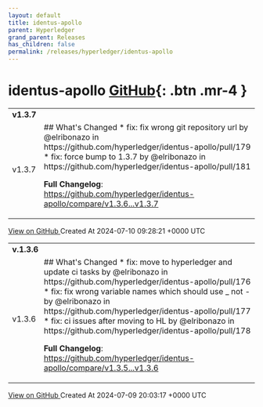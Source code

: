```yaml
---
layout: default
title: identus-apollo
parent: Hyperledger
grand_parent: Releases
has_children: false
permalink: /releases/hyperledger/identus-apollo
---
```


# identus-apollo <span class="fs-3 right-align">[GitHub](https://github.com/hyperledger/identus-apollo){: .btn .mr-4 }</span>


<div>
    <table>
        <tr>
            <td colspan="2">
                <b>
                    v1.3.7
                </b>
            </td>
        </tr>
        <tr>
            <td>
                <span class="chip">
                    v1.3.7
                </span>
            </td>
            <td>
                ## What's Changed
* fix: fix wrong git repository url by @elribonazo in https://github.com/hyperledger/identus-apollo/pull/179
* fix: force bump to 1.3.7 by @elribonazo in https://github.com/hyperledger/identus-apollo/pull/181


**Full Changelog**: https://github.com/hyperledger/identus-apollo/compare/v1.3.6...v1.3.7
            </td>
        </tr>
    </table>
    <a href="https://github.com/hyperledger/identus-apollo/releases/tag/v1.3.7" class=".btn">
        View on GitHub
    </a>
    <span class="right-align">
        Created At 2024-07-10 09:28:21 +0000 UTC
    </span>
</div>

<div>
    <table>
        <tr>
            <td colspan="2">
                <b>
                    v.1.3.6
                </b>
            </td>
        </tr>
        <tr>
            <td>
                <span class="chip">
                    v1.3.6
                </span>
            </td>
            <td>
                ## What's Changed
* fix: move to hyperledger and update ci tasks by @elribonazo in https://github.com/hyperledger/identus-apollo/pull/176
* fix: fix wrong variable names which should use _ not - by @elribonazo in https://github.com/hyperledger/identus-apollo/pull/177
* fix: ci issues after moving to HL  by @elribonazo in https://github.com/hyperledger/identus-apollo/pull/178


**Full Changelog**: https://github.com/hyperledger/identus-apollo/compare/v1.3.5...v1.3.6
            </td>
        </tr>
    </table>
    <a href="https://github.com/hyperledger/identus-apollo/releases/tag/v1.3.6" class=".btn">
        View on GitHub
    </a>
    <span class="right-align">
        Created At 2024-07-09 20:03:17 +0000 UTC
    </span>
</div>

